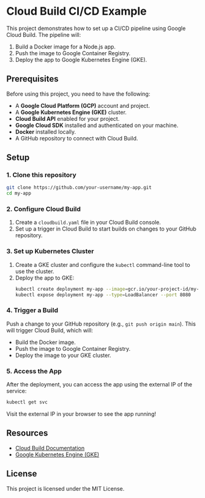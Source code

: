 # Cloud Build CI/CD Example

This project demonstrates how to set up a CI/CD pipeline using Google Cloud Build. The pipeline will:
1. Build a Docker image for a Node.js app.
2. Push the image to Google Container Registry.
3. Deploy the app to Google Kubernetes Engine (GKE).

## Prerequisites

Before using this project, you need to have the following:
- A **Google Cloud Platform (GCP)** account and project.
- A **Google Kubernetes Engine (GKE)** cluster.
- **Cloud Build API** enabled for your project.
- **Google Cloud SDK** installed and authenticated on your machine.
- **Docker** installed locally.
- A GitHub repository to connect with Cloud Build.

## Setup

### 1. Clone this repository
```bash
git clone https://github.com/your-username/my-app.git
cd my-app
```

### 2. Configure Cloud Build

1. Create a `cloudbuild.yaml` file in your Cloud Build console.
2. Set up a trigger in Cloud Build to start builds on changes to your GitHub repository.

### 3. Set up Kubernetes Cluster

1. Create a GKE cluster and configure the `kubectl` command-line tool to use the cluster.
2. Deploy the app to GKE:
    ```bash
    kubectl create deployment my-app --image=gcr.io/your-project-id/my-app
    kubectl expose deployment my-app --type=LoadBalancer --port 8080
    ```

### 4. Trigger a Build

Push a change to your GitHub repository (e.g., `git push origin main`). This will trigger Cloud Build, which will:
- Build the Docker image.
- Push the image to Google Container Registry.
- Deploy the image to your GKE cluster.

### 5. Access the App

After the deployment, you can access the app using the external IP of the service:
```bash
kubectl get svc
```

Visit the external IP in your browser to see the app running!

## Resources

- [Cloud Build Documentation](https://cloud.google.com/build/docs)
- [Google Kubernetes Engine (GKE)](https://cloud.google.com/kubernetes-engine)

## License

This project is licensed under the MIT License.
